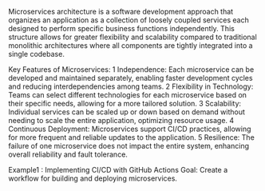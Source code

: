 Microservices architecture is a software development approach that organizes an application as a collection of loosely coupled services
each designed to perform specific business functions independently.
This structure allows for greater flexibility and scalability compared to traditional monolithic architectures
where all components are tightly integrated into a single codebase.

Key Features of Microservices:
1 Independence: Each microservice can be developed and maintained separately, enabling faster development cycles and reducing interdependencies among teams.
2 Flexibility in Technology: Teams can select different technologies for each microservice based on their specific needs, allowing for a more tailored solution.
3 Scalability: Individual services can be scaled up or down based on demand without needing to scale the entire application, optimizing resource usage.
4 Continuous Deployment: Microservices support CI/CD practices, allowing for more frequent and reliable updates to the application.
5 Resilience: The failure of one microservice does not impact the entire system, enhancing overall reliability and fault tolerance.


Example1 : Implementing CI/CD with GitHub Actions
Goal: Create a workflow for building and deploying microservices.

